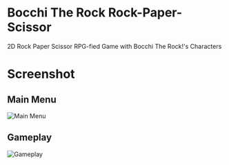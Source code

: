 # Bocchi The Rock Rock-Paper-Scissor
2D Rock Paper Scissor RPG-fied Game with Bocchi The Rock!'s Characters
# Screenshot
## Main Menu
![Main Menu](https://github.com/fathanh004/Rock-Paper-Scissor/blob/main/Screenshot/Gameplay.png)
## Gameplay
![Gameplay](https://github.com/fathanh004/Rock-Paper-Scissor/blob/main/Screenshot/Main%20Menu.png)
